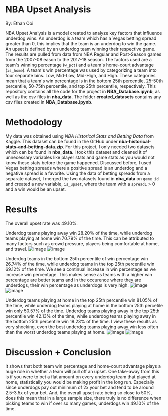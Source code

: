 # NBA Upset Analysis
By: Ethan Ooi

NBA Upset Analysis is a model created to analyze key factors that influence underdog wins. An underdog is a team which has a Vegas betting spread greater than 0, this implies that the team is an underdog to win the game. An upset is defined by an underdog team winning their respective game. The results are pulled from data from NBA Regular and Post-Season games from the 2007-08 eason to the 2017-18 season. The factors used are a team's winning percentage (`w_pct`) and a team's home-court advantage (`is_home`). A team's win percentage was used by categorizing a team into four separate bins. Low, Mid-Low, Mid-High, and High. These categories mean that a team's win percentage is in the bottom 25th percentile, 25-50th percentile, 50-75th percentile, and top 25th percentile, respectively. This repository contains all the code for the project in __NBA_Database.ipynb__, as well as the csv files in __nba_data__. 
The folder __created_datasets__ contains any csv files created in __NBA_Database.ipynb__.

# Methodology
My data was obtained using *NBA Historical Stats and Betting Data* from Kaggle. This dataset can be found in the GitHub under __nba-historical-stats-and-betting-data.zip__. For this project, I only needed two datasets which can be found in __nba_data__. I took this dataset and cleaned it of unnecessary variables like player stats and game stats as you would not know these stats before the game happened. Discussed before, I used Vegas betting spreads where a positive spread is an underdog and a negative spread is a favorite. Using the data of betting spreads from a separate dataset, I merged the two datasets found in __nba_data__ on `game_id` and created a new variable, `is_upset`, where the team with a `spread1` > 0 and a win would be an upset.

# Results
The overall upset rate was 49.10%.


Underdog teams playing away win 28.20% of the time, while underdog teams playing at home win 70.79% of the time. 
This can be attributed to many factors such as crowd pressure, players being comfortable at home, and travel.
![image](https://github.com/user-attachments/assets/b6e9d80f-9009-49b5-a047-101212e19c4c)
![image](https://github.com/user-attachments/assets/a6baa62b-00e8-42fb-987d-6f584d8878b6)


Underdog teams in the bottom 25th percentile of win percentage win 26.74% of the time, while underdog teams in the top 25th percentile win 69.12% of the time. We see a continual increase in win percentage as we increase win percentage. This makes sense as teams with a higher win percentage are better teams and in the occurence where they are underdogs, their win percentage as underdogs is very high.
![image](https://github.com/user-attachments/assets/9d8f6950-96fb-4eed-b522-ca679c778f3a)
![image](https://github.com/user-attachments/assets/d533ecc2-c61a-4203-9ce1-a0cdd651205f)


Underdog teams playing at home in the top 25th percentile win 81.05% of the time, while underdog teams playing at home in the bottom 25th percetile win only 50.57% of the time. Underdog teams playing away in the top 25th percentile win 42.13% of the time, while underdog teams playing away in the bottom 25th percentile win 18.23% of the time. I view these results as very shocking, even the best underdog teams playing away win less often than the worst underdog teams playing at home. 
![image](https://github.com/user-attachments/assets/4369d07e-3da0-4ca2-a13d-998ee2839a96)
![image](https://github.com/user-attachments/assets/122c83ba-af89-451a-9f13-08f1fc1f368d)



# Discussion + Conclusion
It shows that both team win percentage and home-court advantage plays a huge role in whether a team will pull off an upset. One take-away from this is if you were to bet a flat amount on every underdog team that played at home, statistically you would be making profit in the long run. Especially since underdogs pay out minimum of 2x your bet and tend to be around 2.5-3.5x of your bet. And, the overall upset rate being so close to 50%, does this mean that in a large sample size, there truly is no difference when picking teams to win if over so many games, underdogs win 49.10% of the time.